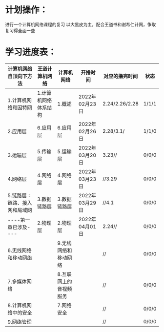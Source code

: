 # 计划操作：
进行一个计算机网络课程的复习 
以大黑皮为主，配合王道书和谢希仁计网，争取复习得全面一些
# 学习进度表：
|计算机网络自顶向下方法|王道计算机网络|计算机网络|开撸时间|对应的撸完时间|状态|
|----|----|----|----|----|----|
|1.计算机网络和因特网|1.计算机网络体系结构|1.概述|2022年02月23日|2.24/2.26/2.28|1/1/1|
|2.应用层|6.应用层|6.应用层|2022年02月26日|2.28/3.1/|1/1/0|
|3.运输层|5.传输层|5.运输层|2022年03月20日|3.23//|0/0/0|
|4.网络层|4.网络层|4.网络层|2022年03月23日|//3.29|0/0/0|
|5.链路层：链路、接入网和局域网|3.数据链路层|3.数据链路层|2022年03月29日|//4.1|0/0/0|
|----第一章已涉及----|2.物理层|2.物理层|2022年04月01日|2.24//|0/0/0|
|6.无线网络和移动网络||9.无线网络和移动网络||//|0/0/0|
|7.多媒体网络||8.互联网上的音视频服务||//|0/0/0|
|8.计算机网络中的安全||7.网络安全||//|0/0/0|
|9.网络管理||||//|0/0/0|
